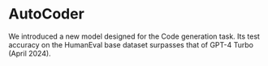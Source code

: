 # AutoCoder
We introduced a new model designed for the Code generation task. Its test accuracy on the HumanEval base dataset surpasses that of GPT-4 Turbo (April 2024). 
